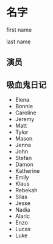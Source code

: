# 名字

first name

last name

## 演员



## 吸血鬼日记

- Elena
- Bonnie
- Caroline
- Jeremy
- Matt
- Tylor
- Mason
- Jenna
- John
- Stefan
- Damon
- Katherine
- Emily
- Klaus
- Rebekah
- Silas
- Jesse
- Nadia
- Alaric
- Enzo
- Lucas
- Luke

